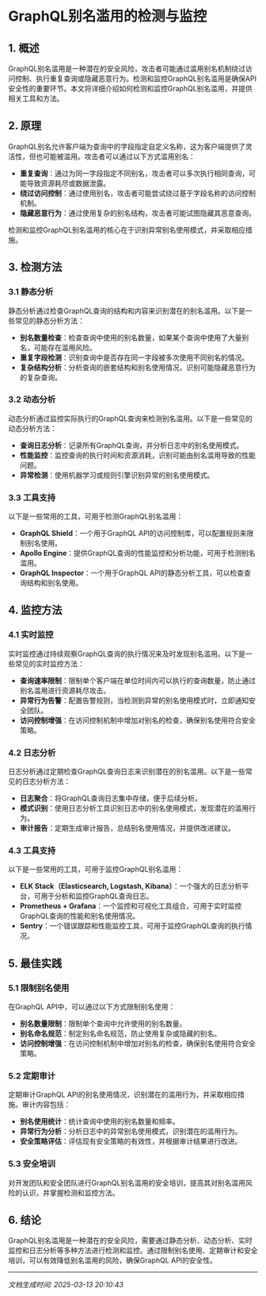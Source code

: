# GraphQL别名滥用的检测与监控

## 1. 概述

GraphQL别名滥用是一种潜在的安全风险，攻击者可能通过滥用别名机制绕过访问控制、执行重复查询或隐藏恶意行为。检测和监控GraphQL别名滥用是确保API安全性的重要环节。本文将详细介绍如何检测和监控GraphQL别名滥用，并提供相关工具和方法。

## 2. 原理

GraphQL别名允许客户端为查询中的字段指定自定义名称，这为客户端提供了灵活性，但也可能被滥用。攻击者可以通过以下方式滥用别名：

- **重复查询**：通过为同一字段指定不同别名，攻击者可以多次执行相同查询，可能导致资源耗尽或数据泄露。
- **绕过访问控制**：通过使用别名，攻击者可能尝试绕过基于字段名称的访问控制机制。
- **隐藏恶意行为**：通过使用复杂的别名结构，攻击者可能试图隐藏其恶意查询。

检测和监控GraphQL别名滥用的核心在于识别异常别名使用模式，并采取相应措施。

## 3. 检测方法

### 3.1 静态分析

静态分析通过检查GraphQL查询的结构和内容来识别潜在的别名滥用。以下是一些常见的静态分析方法：

- **别名数量检查**：检查查询中使用的别名数量，如果某个查询中使用了大量别名，可能存在滥用风险。
- **重复字段检测**：识别查询中是否存在同一字段被多次使用不同别名的情况。
- **复杂结构分析**：分析查询的嵌套结构和别名使用情况，识别可能隐藏恶意行为的复杂查询。

### 3.2 动态分析

动态分析通过监控实际执行的GraphQL查询来检测别名滥用。以下是一些常见的动态分析方法：

- **查询日志分析**：记录所有GraphQL查询，并分析日志中的别名使用模式。
- **性能监控**：监控查询的执行时间和资源消耗，识别可能由别名滥用导致的性能问题。
- **异常检测**：使用机器学习或规则引擎识别异常的别名使用模式。

### 3.3 工具支持

以下是一些常用的工具，可用于检测GraphQL别名滥用：

- **GraphQL Shield**：一个用于GraphQL API的访问控制库，可以配置规则来限制别名使用。
- **Apollo Engine**：提供GraphQL查询的性能监控和分析功能，可用于检测别名滥用。
- **GraphQL Inspector**：一个用于GraphQL API的静态分析工具，可以检查查询结构和别名使用。

## 4. 监控方法

### 4.1 实时监控

实时监控通过持续观察GraphQL查询的执行情况来及时发现别名滥用。以下是一些常见的实时监控方法：

- **查询速率限制**：限制单个客户端在单位时间内可以执行的查询数量，防止通过别名滥用进行资源耗尽攻击。
- **异常行为告警**：配置告警规则，当检测到异常的别名使用模式时，立即通知安全团队。
- **访问控制增强**：在访问控制机制中增加对别名的检查，确保别名使用符合安全策略。

### 4.2 日志分析

日志分析通过定期检查GraphQL查询日志来识别潜在的别名滥用。以下是一些常见的日志分析方法：

- **日志聚合**：将GraphQL查询日志集中存储，便于后续分析。
- **模式识别**：使用日志分析工具识别日志中的别名使用模式，发现潜在的滥用行为。
- **审计报告**：定期生成审计报告，总结别名使用情况，并提供改进建议。

### 4.3 工具支持

以下是一些常用的工具，可用于监控GraphQL别名滥用：

- **ELK Stack（Elasticsearch, Logstash, Kibana）**：一个强大的日志分析平台，可用于分析和监控GraphQL查询日志。
- **Prometheus + Grafana**：一个监控和可视化工具组合，可用于实时监控GraphQL查询的性能和别名使用情况。
- **Sentry**：一个错误跟踪和性能监控工具，可用于监控GraphQL查询的执行情况。

## 5. 最佳实践

### 5.1 限制别名使用

在GraphQL API中，可以通过以下方式限制别名使用：

- **别名数量限制**：限制单个查询中允许使用的别名数量。
- **别名命名规范**：制定别名命名规范，防止使用复杂或隐藏的别名。
- **访问控制增强**：在访问控制机制中增加对别名的检查，确保别名使用符合安全策略。

### 5.2 定期审计

定期审计GraphQL API的别名使用情况，识别潜在的滥用行为，并采取相应措施。审计内容包括：

- **别名使用统计**：统计查询中使用的别名数量和频率。
- **异常行为分析**：分析日志中的异常别名使用模式，识别潜在的滥用行为。
- **安全策略评估**：评估现有安全策略的有效性，并根据审计结果进行改进。

### 5.3 安全培训

对开发团队和安全团队进行GraphQL别名滥用的安全培训，提高其对别名滥用风险的认识，并掌握检测和监控方法。

## 6. 结论

GraphQL别名滥用是一种潜在的安全风险，需要通过静态分析、动态分析、实时监控和日志分析等多种方法进行检测和监控。通过限制别名使用、定期审计和安全培训，可以有效降低别名滥用的风险，确保GraphQL API的安全性。

---

*文档生成时间: 2025-03-13 20:10:43*
